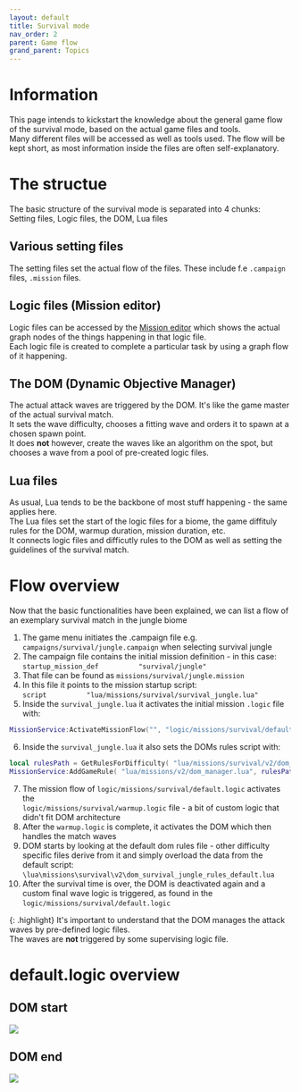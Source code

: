 ```yaml
---
layout: default
title: Survival mode
nav_order: 2
parent: Game flow
grand_parent: Topics
---
```


# Information

This page intends to kickstart the knowledge about the general game flow of the survival mode, based on the actual game files and tools.  
Many different files will be accessed as well as tools used. The flow will be kept short, as most information inside the files are often self-explanatory.  

# The structue

The basic structure of the survival mode is separated into 4 chunks:  
Setting files, Logic files, the DOM, Lua files  

## Various setting files  

The setting files set the actual flow of the files. These include f.e `.campaign` files, `.mission` files.  

## Logic files (Mission editor)  

Logic files can be accessed by the [Mission editor](../../../tools/mission-editor/mission-editor/) which shows the actual graph nodes of the things happening in that logic file.  
Each logic file is created to complete a particular task by using a graph flow of it happening.  

## The DOM (Dynamic Objective Manager)  

The actual attack waves are triggered by the DOM. It's like the game master of the actual survival match.  
It sets the wave difficulty, chooses a fitting wave and orders it to spawn at a chosen spawn point.  
It does **not** however, create the waves like an algorithm on the spot, but chooses a wave from a pool of pre-created logic files.  

## Lua files  

As usual, Lua tends to be the backbone of most stuff happening - the same applies here.  
The Lua files set the start of the logic files for a biome, the game diffituly rules for the DOM, warmup duration, mission duration, etc.  
It connects logic files and difficutly rules to the DOM as well as setting the guidelines of the survival match.  


# Flow overview

Now that the basic functionalities have been explained, we can list a flow of an exemplary survival match in the jungle biome
1. The game menu initiates the .campaign file e.g. `campaigns/survival/jungle.campaign` when selecting survival jungle
2. The campaign file contains the initial mission definition - in this case:  
`startup_mission_def          "survival/jungle"`
3. That file can be found as `missions/survival/jungle.mission`
4. In this file it points to the mission startup script:  
`script          "lua/missions/survival/survival_jungle.lua"`
5. Inside the `survival_jungle.lua` it activates the initial mission `.logic` file with:
```lua
MissionService:ActivateMissionFlow("", "logic/missions/survival/default.logic", "default", database )
```
6. Inside the `survival_jungle.lua` it also sets the DOMs rules script with:
```lua
local rulesPath = GetRulesForDifficulty( "lua/missions/survival/v2/dom_survival_jungle_rules_" )
MissionService:AddGameRule( "lua/missions/v2/dom_manager.lua", rulesPath )
```
7. The mission flow of `logic/missions/survival/default.logic` activates the  
`logic/missions/survival/warmup.logic` file - a bit of custom logic that didn't fit DOM architecture
8. After the `warmup.logic` is complete, it activates the DOM which then handles the match waves
9. DOM starts by looking at the default dom rules file - other difficulty specific files derive from it and simply overload the data from the default script:  
`\lua\missions\survival\v2\dom_survival_jungle_rules_default.lua`
10. After the survival time is over, the DOM is deactivated again and a custom final wave logic is triggered, as found in the `logic/missions/survival/default.logic`  
  
{: .highlight}
It's important to understand that the DOM manages the attack waves by pre-defined logic files.  
The waves are **not** triggered by some supervising logic file.

# default.logic overview
## DOM start
![](../../../../assets/images/game-flow_survival.png)

## DOM end
![](../../../../assets/images/game-flow_survival_end.png)